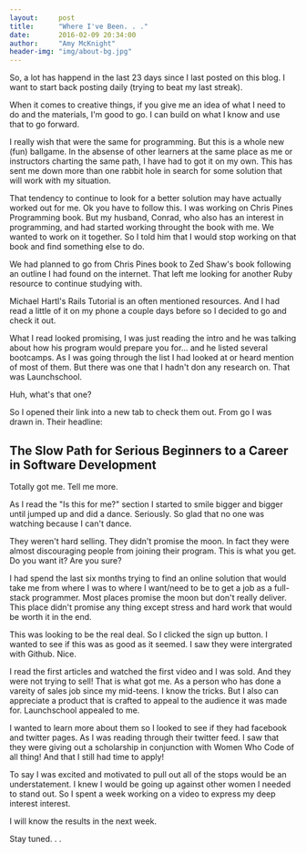 ```yaml
---
layout:     post
title:      "Where I've Been. . ."
date:       2016-02-09 20:34:00
author:     "Amy McKnight"
header-img: "img/about-bg.jpg"
---
```

So, a lot has happend in the last 23 days since I last posted on this blog. I want to start back posting daily (trying to beat my last streak).

When it comes to creative things, if you give me an idea of what I need to do and the materials, I'm good to go. I can build on what I know and use that to go forward.

I really wish that were the same for programming. But this is a whole new (fun) ballgame. In the absense of other learners at the same place as me or instructors charting the same path, I have had to got it on my own. This has sent me down more than one rabbit hole in search for some solution that will work with my situation. 

That tendency to continue to look for a better solution may have actually worked out for me. Ok you have to follow this. I was working on Chris Pines Programming book. But my husband, Conrad, who also has an interest in programming, and had started working throught the book with me. We wanted to work on it together. So I told him that I would stop working on that book and find something else to do. 

We had planned to go from Chris Pines book to Zed Shaw's book following an outline I had found on the internet. That left me looking for another Ruby resource to continue studying with. 

Michael Hartl's Rails Tutorial is an often mentioned resources. And I had read a little of it on my phone a couple days before so I decided to go and check it out. 

What I read looked promising, I was just reading the intro and he was talking about how his program would prepare you for... and he listed several bootcamps. As I was going through the list I had looked at or heard mention of most of them. But there was one that I hadn't don any research on. That was Launchschool. 

Huh, what's that one?

So I opened their link into a new tab to check them out. From go I was drawn in. Their headline:

## The Slow Path for Serious Beginners to a Career in Software Development

Totally got me. Tell me more.

As I read the "Is this for me?" section I started to smile bigger and bigger until jumped up and did a dance. Seriously. So glad that no one was watching because I can't dance. 

They weren't hard selling. They didn't promise the moon. In fact they were almost discouraging people from joining their program. This is what you get. Do you want it? Are you sure?

I had spend the last six months trying to find an online solution that would take me from where I was to where I want/need to be to get a job as a full-stack programmer. Most places promise the moon but don't really deliver. This place didn't promise any thing except stress and hard work that would be worth it in the end.

This was looking to be the real deal. So I clicked the sign up button. I wanted to see if this was as good as it seemed. I saw they were intergrated with Github. Nice. 

I read the first articles and watched the first video and I was sold. And they were not trying to sell! That is what got me. As a person who has done a vareity of sales job since my mid-teens. I know the tricks. But I also can appreciate a product that is crafted to appeal to the audience it was made for. Launchschool appealed to me. 

I wanted to learn more about them so I looked to see if they had facebook and twitter pages. As I was reading through their twitter feed. I saw that they were giving out a scholarship in conjunction with Women Who Code of all thing! And that I still had time to apply!

To say I was excited and motivated to pull out all of the stops would be an understatement. I knew I would be going up against other women I needed to stand out. So I spent a week working on a video to express my deep interest interest. 

I will know the results in the next week. 

Stay tuned. . .





